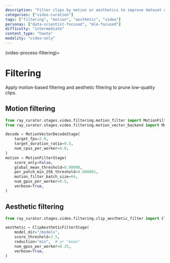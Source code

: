```yaml
---
description: "Filter clips by motion or aesthetics to improve dataset quality"
categories: ["video-curation"]
tags: ["filtering", "motion", "aesthetic", "video"]
personas: ["data-scientist-focused", "mle-focused"]
difficulty: "intermediate"
content_type: "howto"
modality: "video-only"
---
```


(video-process-filtering)=

# Filtering

Apply motion-based filtering and aesthetic filtering to prune low-quality clips.

## Motion filtering

```python
from ray_curator.stages.video.filtering.motion_filter import MotionFilterStage
from ray_curator.stages.video.filtering.motion_vector_backend import MotionVectorDecodeStage

decode = MotionVectorDecodeStage(
    target_fps=2.0,
    target_duration_ratio=0.5,
    num_cpus_per_worker=4.0,
)
motion = MotionFilterStage(
    score_only=False,
    global_mean_threshold=0.00098,
    per_patch_min_256_threshold=0.000001,
    motion_filter_batch_size=64,
    num_gpus_per_worker=0.5,
    verbose=True,
)
```

## Aesthetic filtering

```python
from ray_curator.stages.video.filtering.clip_aesthetic_filter import ClipAestheticFilterStage

aesthetic = ClipAestheticFilterStage(
    model_dir="/models",
    score_threshold=3.5,
    reduction="min",  # or "mean"
    num_gpus_per_worker=0.25,
    verbose=True,
)
```

<!-- end -->
